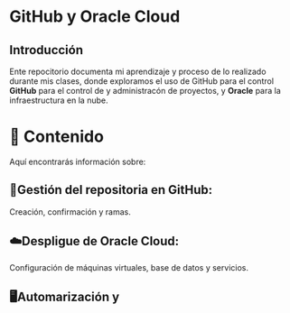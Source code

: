 # GitHub y Oracle Cloud
## Introducción
Ente repocitorio documenta mi aprendizaje y proceso de lo realizado durante mis clases, donde exploramos el uso de GitHub para el control **GitHub** para el control de y administracón de proyectos, y **Oracle** para la infraestructura en la nube.


# 🚀 Contenido 
Aquí encontrarás información sobre:

## 📂Gestión del repositoria en GitHub:
Creación, confirmación y ramas.

## ☁️Despligue de Oracle Cloud:
Configuración de máquinas virtuales, base de datos y servicios.

## 🖥️Automarización y 
